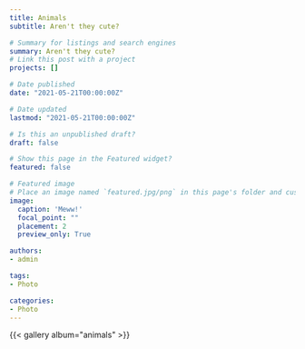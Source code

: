 ```yaml
---
title: Animals
subtitle: Aren't they cute?

# Summary for listings and search engines
summary: Aren't they cute?
# Link this post with a project
projects: []

# Date published
date: "2021-05-21T00:00:00Z"

# Date updated
lastmod: "2021-05-21T00:00:00Z"

# Is this an unpublished draft?
draft: false

# Show this page in the Featured widget?
featured: false

# Featured image
# Place an image named `featured.jpg/png` in this page's folder and customize its options here.
image:
  caption: 'Meww!'
  focal_point: ""
  placement: 2
  preview_only: True

authors:
- admin

tags:
- Photo

categories:
- Photo
---
```


{{< gallery album="animals" >}}

